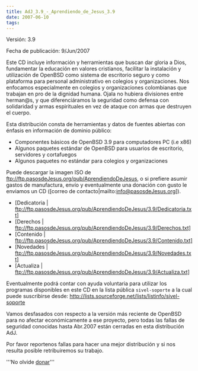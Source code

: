 ```yaml
---
title: AdJ_3.9_-_Aprendiendo_de_Jesus_3.9
date: 2007-06-10
tags:
---
```

Versión: 3.9

Fecha de publicación: 9/Jun/2007

Este CD incluye información y herramientas que buscan dar gloria a Dios, 
fundamentar la educación en valores cristianos, facilitar la instalación 
y utilización de OpenBSD como sistema de escritorio seguro y como 
plataforma para personal administrativo en colegios y organizaciones. 
Nos enfocamos especialmente en colegios y organizaciones colombianas 
que trabajan en pro de la dignidad humana.  Ojala no hubiera divisiones 
entre herman@s, y que diferenciáramos la seguridad como defensa con 
solidaridad y armas espirituales en vez de ataque con armas que destruyen 
el cuerpo. 

Esta distribución consta de herramientas y datos de fuentes abiertas 
con énfasis en información de dominio público:

* Componentes básicos de OpenBSD 3.9 para computadores PC (i.e x86)
* Algunos paquetes estándar de OpenBSD para usuarios de escritorio, servidores
  y cortafuegos
* Algunos paquetes no estándar para colegios y organizaciones 

Puede descargar la imagen ISO de 
<ftp://ftp.pasosdeJesus.org/pub/AprendiendoDeJesus>, 
o si prefiere asumir gastos de manufactura, envío y eventualmente una 
donación con gusto le enviamos un CD 
([correo de contacto|mailto:info@pasosdeJesus.org]).

* [Dedicatoria | ftp://ftp.pasosdeJesus.org/pub/AprendiendoDeJesus/3.9/Dedicatoria.txt]
* [Derechos  | ftp://ftp.pasosdeJesus.org/pub/AprendiendoDeJesus/3.9/Derechos.txt]
* [Contenido | ftp://ftp.pasosdeJesus.org/pub/AprendiendoDeJesus/3.9/Contenido.txt]
* [Novedades | ftp://ftp.pasosdeJesus.org/pub/AprendiendoDeJesus/3.9/Novedades.txt]
* [Actualiza | ftp://ftp.pasosdeJesus.org/pub/AprendiendoDeJesus/3.9/Actualiza.txt]

Eventualmente podrá contar con ayuda voluntaria para utilizar los 
programas disponibles en este CD en la lista pública ```sivel-soporte``` 
a la cual puede suscribirse desde: 
<http://lists.sourceforge.net/lists/listinfo/sivel-soporte>

Vamos desfasados con respecto a la versión más reciente de OpenBSD 
para no afectar económicamente a ese proyecto, pero todas las fallas de 
seguridad conocidas hasta Abr.2007 están cerradas en esta distribución AdJ.


Por favor reportenos fallas para hacer una mejor distribución y si nos resulta 
posible retribuiremos su trabajo.

'''No olvide [donar](/Donaciones.html)'''
